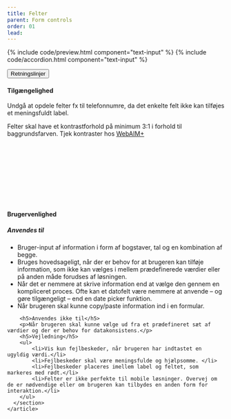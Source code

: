 ```yaml
---
title: Felter
parent: Form controls
order: 01
lead: 
---
```


{% include code/preview.html component="text-input" %}
{% include code/accordion.html component="text-input" %}
<div class="accordion-bordered accordion-docs">
  <button class="button-unstyled accordion-button"
      aria-expanded="true" aria-controls="text-input-docs">
    Retningslinjer
  </button>
  <div id="text-input-docs" aria-hidden="false" class="accordion-content">
    <article>
      <section>
          <h4>Tilgængelighed</h4>
          <p>Undgå at opdele felter fx til telefonnumre, da det enkelte felt ikke kan tilføjes et meningsfuldt label.</p>
          <p>Felter skal have et kontrastforhold på minimum 3:1 i forhold til baggrundsfarven. Tjek kontraster hos <a href="https://webaim.org/resources/contrastchecker/" class="icon-link">WebAIM+ <svg class="icon-svg"><use xlink:href="#open-in-new"></use></svg></a></p>
      </section>
      <section>
        <h4>Brugervenlighed</h4>
        <h5>Anvendes til</h5>
        <ul>
            <li>Bruger-input af information i form af bogstaver, tal og en kombination af begge.</li>
            <li>Bruges hovedsageligt, når der er behov for at brugeren kan tilføje information, som ikke kan vælges i mellem prædefinerede værdier eller på anden måde forudses af løsningen.</li>
            <li>Når det er nemmere at skrive information end at vælge den gennem en kompliceret proces. Ofte kan et datofelt være nemmere at anvende – og gøre tilgængeligt – end en date picker funktion.</li>
            <li>Når brugeren skal kunne copy/paste information ind i en formular.</li>
        </ul>

        <h5>Anvendes ikke til</h5>
        <p>Når brugeren skal kunne vælge ud fra et prædefineret sæt af værdier og der er behov for datakonsistens.</p>
        <h5>Vejledning</h5>
        <ul>
            <li>Vis kun fejlbeskeder, når brugeren har indtastet en ugyldig værdi.</li>
            <li>Fejlbeskeder skal være meningsfulde og hjælpsomme. </li>
            <li>Fejlbeskeder placeres imellem label og feltet, som markeres med rødt.</li>
            <li>Felter er ikke perfekte til mobile løsninger. Overvej om de er nødvendige eller om brugeren kan tilbydes en anden form for interaktion.</li>
        </ul>
      </section>
    </article>
  </div>
</div>
